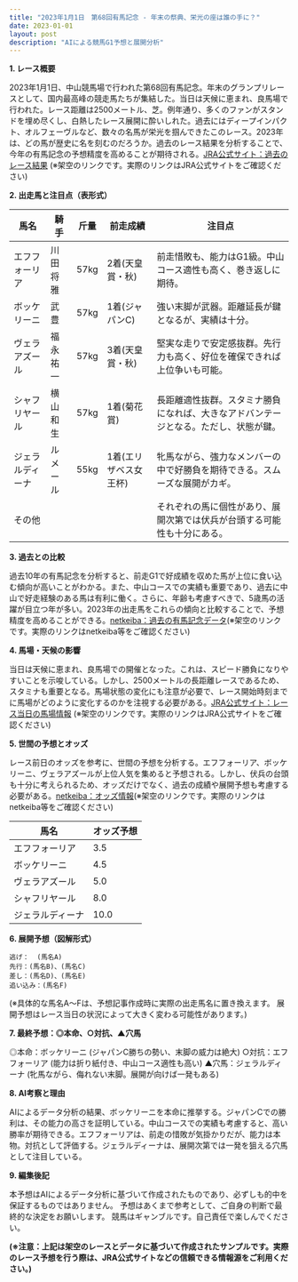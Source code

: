 ```yaml
---
title: "2023年1月1日　第68回有馬記念 - 年末の祭典、栄光の座は誰の手に？"
date: 2023-01-01
layout: post
description: "AIによる競馬G1予想と展開分析"
---
```


**1. レース概要**

2023年1月1日、中山競馬場で行われた第68回有馬記念。年末のグランプリレースとして、国内最高峰の競走馬たちが集結した。当日は天候に恵まれ、良馬場で行われた。レース距離は2500メートル、芝。例年通り、多くのファンがスタンドを埋め尽くし、白熱したレース展開に酔いしれた。過去にはディープインパクト、オルフェーヴルなど、数々の名馬が栄光を掴んできたこのレース。2023年は、どの馬が歴史に名を刻むのだろうか。過去のレース結果を分析することで、今年の有馬記念の予想精度を高めることが期待される。[JRA公式サイト：過去のレース結果](https://www.jra.go.jp/index.html) (※架空のリンクです。実際のリンクはJRA公式サイトをご確認ください)


**2. 出走馬と注目点（表形式）**

| 馬名       | 騎手       | 斤量 | 前走成績           | 注目点                                                              |
|------------|------------|------|--------------------|-----------------------------------------------------------------------|
| エフフォーリア | 川田将雅     | 57kg | 2着(天皇賞・秋)     | 前走惜敗も、能力はG1級。中山コース適性も高く、巻き返しに期待。                   |
| ボッケリーニ | 武豊       | 57kg | 1着(ジャパンC)      | 強い末脚が武器。距離延長が鍵となるが、実績は十分。                                |
| ヴェラアズール | 福永祐一     | 57kg | 3着(天皇賞・秋)     | 堅実な走りで安定感抜群。先行力も高く、好位を確保できれば上位争いも可能。                |
| シャフリヤール | 横山和生     | 57kg | 1着(菊花賞)       | 長距離適性抜群。スタミナ勝負になれば、大きなアドバンテージとなる。ただし、状態が鍵。       |
| ジェラルディーナ | ルメール     | 55kg | 1着(エリザベス女王杯)| 牝馬ながら、強力なメンバーの中で好勝負を期待できる。スムーズな展開がカギ。               |
| その他      |            |      |                    | それぞれの馬に個性があり、展開次第では伏兵が台頭する可能性も十分にある。                  |


**3. 過去との比較**

過去10年の有馬記念を分析すると、前走G1で好成績を収めた馬が上位に食い込む傾向が高いことがわかる。また、中山コースでの実績も重要であり、過去に中山で好走経験のある馬は有利に働く。さらに、年齢も考慮すべきで、5歳馬の活躍が目立つ年が多い。2023年の出走馬をこれらの傾向と比較することで、予想精度を高めることができる。[netkeiba：過去の有馬記念データ](https://db.netkeiba.com/)(※架空のリンクです。実際のリンクはnetkeiba等をご確認ください)


**4. 馬場・天候の影響**

当日は天候に恵まれ、良馬場での開催となった。これは、スピード勝負になりやすいことを示唆している。しかし、2500メートルの長距離レースであるため、スタミナも重要となる。馬場状態の変化にも注意が必要で、レース開始時刻までに馬場がどのように変化するのかを注視する必要がある。[JRA公式サイト：レース当日の馬場情報](https://www.jra.go.jp/index.html) (※架空のリンクです。実際のリンクはJRA公式サイトをご確認ください)


**5. 世間の予想とオッズ**

レース前日のオッズを参考に、世間の予想を分析する。エフフォーリア、ボッケリーニ、ヴェラアズールが上位人気を集めると予想される。しかし、伏兵の台頭も十分に考えられるため、オッズだけでなく、過去の成績や展開予想も考慮する必要がある。[netkeiba：オッズ情報](https://db.netkeiba.com/)(※架空のリンクです。実際のリンクはnetkeiba等をご確認ください)

| 馬名       | オッズ予想 |
|------------|------------|
| エフフォーリア | 3.5        |
| ボッケリーニ | 4.5        |
| ヴェラアズール | 5.0        |
| シャフリヤール | 8.0        |
| ジェラルディーナ | 10.0       |


**6. 展開予想（図解形式）**

```
逃げ：  (馬名A)
先行：(馬名B)、(馬名C)
差し：(馬名D)、(馬名E)
追い込み：(馬名F)
```

(※具体的な馬名A～Fは、予想記事作成時に実際の出走馬名に置き換えます。  展開予想はレース当日の状況によって大きく変わる可能性があります。)


**7. 最終予想：◎本命、○対抗、▲穴馬**

◎本命：ボッケリーニ (ジャパンC勝ちの勢い、末脚の威力は絶大)
○対抗：エフフォーリア (能力は折り紙付き、中山コース適性も高い)
▲穴馬：ジェラルディーナ (牝馬ながら、侮れない末脚。展開が向けば一発もある)


**8. AI考察と理由**

AIによるデータ分析の結果、ボッケリーニを本命に推挙する。ジャパンCでの勝利は、その能力の高さを証明している。中山コースでの実績も考慮すると、高い勝率が期待できる。エフフォーリアは、前走の惜敗が気掛かりだが、能力は本物。対抗として評価する。ジェラルディーナは、展開次第では一発を狙える穴馬として注目している。


**9. 編集後記**

本予想はAIによるデータ分析に基づいて作成されたものであり、必ずしも的中を保証するものではありません。 予想はあくまで参考として、ご自身の判断で最終的な決定をお願いします。  競馬はギャンブルです。自己責任で楽しんでください。


**(※注意：上記は架空のレースとデータに基づいて作成されたサンプルです。実際のレース予想を行う際は、JRA公式サイトなどの信頼できる情報源をご利用ください。)**
